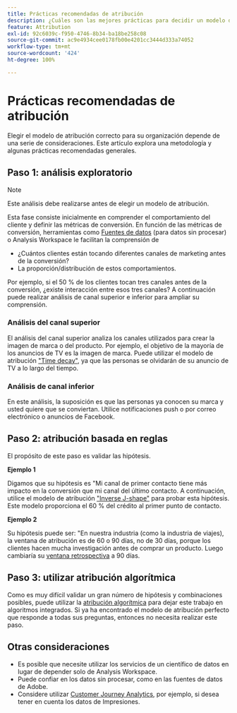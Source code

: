 ```yaml
---
title: Prácticas recomendadas de atribución
description: ¿Cuáles son las mejores prácticas para decidir un modelo de atribución?
feature: Attribution
exl-id: 92c6039c-f950-4746-8b34-ba18be258c08
source-git-commit: ac9e4934cee0178fb00e4201cc3444d333a74052
workflow-type: tm+mt
source-wordcount: '424'
ht-degree: 100%

---
```


# Prácticas recomendadas de atribución

Elegir el modelo de atribución correcto para su organización depende de una serie de consideraciones. Este artículo explora una metodología y algunas prácticas recomendadas generales.

## Paso 1: análisis exploratorio

>[!NOTE]
>Este análisis debe realizarse antes de elegir un modelo de atribución.

Esta fase consiste inicialmente en comprender el comportamiento del cliente y definir las métricas de conversión. En función de las métricas de conversión, herramientas como [Fuentes de datos](https://experienceleague.adobe.com/docs/analytics/export/analytics-data-feed/data-feed-overview.html?lang=es) (para datos sin procesar) o Analysis Workspace le facilitan la comprensión de

* ¿Cuántos clientes están tocando diferentes canales de marketing antes de la conversión?
* La proporción/distribución de estos comportamientos.

Por ejemplo, si el 50 % de los clientes tocan tres canales antes de la conversión, ¿existe interacción entre esos tres canales?
A continuación puede realizar análisis de canal superior e inferior para ampliar su comprensión.

### Análisis del canal superior

El análisis del canal superior analiza los canales utilizados para crear la imagen de marca o del producto. Por ejemplo, el objetivo de la mayoría de los anuncios de TV es la imagen de marca. Puede utilizar el modelo de atribución [&quot;Time decay&quot;](/help/analyze/analysis-workspace/attribution/models.md), ya que las personas se olvidarán de su anuncio de TV a lo largo del tiempo.

### Análisis de canal inferior

En este análisis, la suposición es que las personas ya conocen su marca y usted quiere que se conviertan. Utilice notificaciones push o por correo electrónico o anuncios de Facebook.

## Paso 2: atribución basada en reglas

El propósito de este paso es validar las hipótesis.

**Ejemplo 1**

Digamos que su hipótesis es &quot;Mi canal de primer contacto tiene más impacto en la conversión que mi canal del último contacto. A continuación, utilice el modelo de atribución [&quot;Inverse J-shape&quot;](/help/analyze/analysis-workspace/attribution/models.md) para probar esta hipótesis. Este modelo proporciona el 60 % del crédito al primer punto de contacto.

**Ejemplo 2**

Su hipótesis puede ser: &quot;En nuestra industria (como la industria de viajes), la ventana de atribución es de 60 o 90 días, no de 30 días, porque los clientes hacen mucha investigación antes de comprar un producto. Luego cambiaría su [ventana retrospectiva](https://experienceleague.adobe.com/docs/analytics/analyze/analysis-workspace/attribution/models.html?lang=es#lookback-windows) a 90 días.

## Paso 3: utilizar atribución algorítmica

Como es muy difícil validar un gran número de hipótesis y combinaciones posibles, puede utilizar la [atribución algorítmica](/help/analyze/analysis-workspace/attribution/algorithmic.md) para dejar este trabajo en algoritmos integrados. Si ya ha encontrado el modelo de atribución perfecto que responde a todas sus preguntas, entonces no necesita realizar este paso.

## Otras consideraciones

* Es posible que necesite utilizar los servicios de un científico de datos en lugar de depender solo de Analysis Workspace.
* Puede confiar en los datos sin procesar, como en las fuentes de datos de Adobe.
* Considere utilizar [Customer Journey Analytics](https://experienceleague.adobe.com/docs/analytics-platform/using/cja-overview/cja-overview.html?lang=es), por ejemplo, si desea tener en cuenta los datos de Impresiones.
